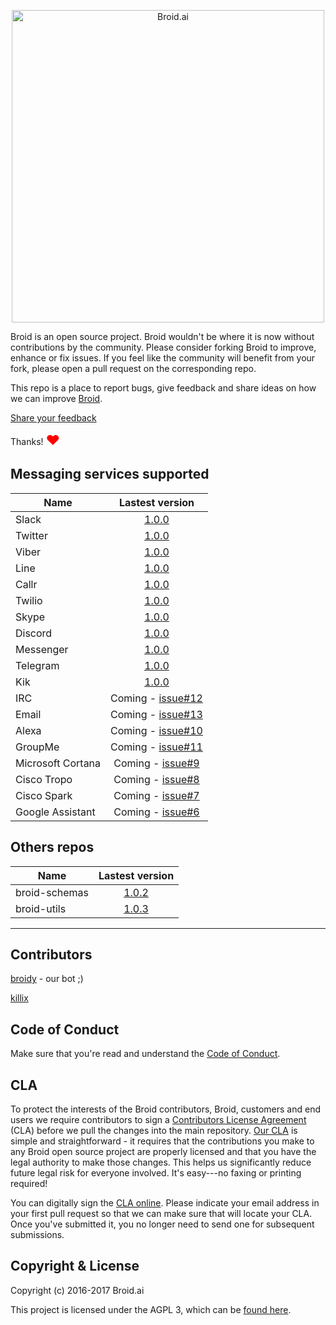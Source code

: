 <p align="center">
<img alt="Broid.ai" width="500" src="https://cloud.githubusercontent.com/assets/1795343/21964643/0296efc2-db1e-11e6-9f9b-83e586b730a5.png">
</p>

Broid is an open source project. Broid wouldn't be where it is now without contributions by the community. Please consider forking Broid to improve, enhance or fix issues. If you feel like the community will benefit from your fork, please open a pull request on the corresponding repo.

This repo is a place to report bugs, give feedback and share ideas on how we can improve [Broid](http://www.broid.ai).

[Share your feedback](https://github.com/broidhq/broid-feedback/issues/new)

Thanks! <span style="font-size:158%;color:red;">&hearts;</span>



## Messaging services supported

| Name        | Lastest version                                      |
| ----------- |:----------------------------------------------------:|
| Slack       | [1.0.0](https://github.com/broidhq/broid-slack)      |
| Twitter     | [1.0.0](https://github.com/broidhq/broid-twitter)    |
| Viber       | [1.0.0](https://github.com/broidhq/broid-viber)      |
| Line        | [1.0.0](https://github.com/broidhq/broid-line)       |
| Callr       | [1.0.0](https://github.com/broidhq/broid-callr)      |
| Twilio      | [1.0.0](https://github.com/broidhq/broid-twilio)     |
| Skype       | [1.0.0](https://github.com/broidhq/broid-skype)      |
| Discord     | [1.0.0](https://github.com/broidhq/broid-discord)    |
| Messenger   | [1.0.0](https://github.com/broidhq/broid-messenger)  |
| Telegram    | [1.0.0](https://github.com/broidhq/broid-telegram)   |
| Kik         | [1.0.0](https://github.com/broidhq/broid-kik)        |
| IRC                   | Coming - [issue#12](https://github.com/broidHQ/feedhack/issues/12)   |
| Email                 | Coming - [issue#13](https://github.com/broidHQ/feedhack/issues/13)   |
| Alexa                 | Coming - [issue#10](https://github.com/broidHQ/feedhack/issues/10)   |
| GroupMe               | Coming - [issue#11](https://github.com/broidHQ/feedhack/issues/11)   |
| Microsoft Cortana     | Coming - [issue#9](https://github.com/broidHQ/feedhack/issues/9)     |
| Cisco Tropo           | Coming - [issue#8](https://github.com/broidHQ/feedhack/issues/8)     |
| Cisco Spark           | Coming - [issue#7](https://github.com/broidHQ/feedhack/issues/7)     |
| Google Assistant      | Coming - [issue#6](https://github.com/broidHQ/feedhack/issues/6)     |


## Others repos

| Name               | Lastest version                                        |
| ------------------ |:------------------------------------------------------:|
| broid-schemas      | [1.0.2](https://github.com/broidhq/broid-schemas)      |
| broid-utils        | [1.0.3](https://github.com/broidhq/broid-utils)        |

___

## Contributors

[broidy](https://github.com/broidy) - our bot ;)

[killix](https://github.com/killix)

## Code of Conduct

Make sure that you're read and understand the [Code of Conduct](http://contributor-covenant.org/version/1/2/0/).

## CLA

To protect the interests of the Broid contributors, Broid, customers and end users we require contributors to sign a [Contributors License Agreement](https://cla-assistant.io/broidhq/broid-schemas) (CLA) before we pull the changes into the main repository. [Our CLA](https://cla-assistant.io/broidhq/broid-schemas) is simple and straightforward - it requires that the contributions you make to any Broid open source project are properly licensed and that you have the legal authority to make those changes. This helps us significantly reduce future legal risk for everyone involved. It's easy---no faxing or printing required!

You can digitally sign the [CLA online](https://cla-assistant.io/broidhq/broid-schemas). Please indicate your email address in your first pull request so that we can make sure that will locate your CLA. Once you've submitted it, you no longer need to send one for subsequent submissions.

## Copyright & License

Copyright (c) 2016-2017 Broid.ai

This project is licensed under the AGPL 3, which can be
[found here](https://www.gnu.org/licenses/agpl-3.0.en.html).
